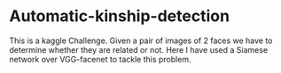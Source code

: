 # Automatic-kinship-detection
This is a kaggle Challenge. Given a pair of images of 2 faces we have to determine whether they are related or not. Here I have used a Siamese network over VGG-facenet to tackle this problem.
